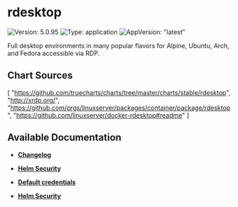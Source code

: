 # rdesktop

![Version: 5.0.95](https://img.shields.io/badge/Version-5.0.95-informational?style=flat-square) ![Type: application](https://img.shields.io/badge/Type-application-informational?style=flat-square) ![AppVersion: "latest"](https://img.shields.io/badge/AppVersion-"latest"-informational?style=flat-square)

Full desktop environments in many popular flavors for Alpine, Ubuntu, Arch, and Fedora accessible via RDP.

## Chart Sources

[
  "https://github.com/truecharts/charts/tree/master/charts/stable/rdesktop",
  "http://xrdp.org/",
  "https://github.com/orgs/linuxserver/packages/container/package/rdesktop",
  "https://github.com/linuxserver/docker-rdesktop#readme"
]

## Available Documentation

- [**Changelog**](CHANGELOG)

- [**Helm Security**](container-security)

- [**Default credentials**](credentials)

- [**Helm Security**](helm-security)

